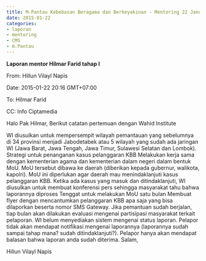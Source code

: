 ```yaml
---
title: M-Pantau Kebebasan Beragama dan Berkeyakinan - Mentoring 22 Januari 2015
date: 2015-01-22
categories:
- laporan
- mentoring
- CMS
- m.Pantau
---
```


**Laporan mentor Hilmar Farid tahap I**

From: Hillun Vilayl Napis 

Date: 2015-01-22 20:16 GMT+07:00 

To: Hilmar Farid 

CC:	Info Ciptamedia

Halo Pak Hilmar, Berikut catatan pertemuan dengan Wahid Institute

WI diusulkan untuk mempersempit wilayah pemantauan yang sebelumnya di 34 provinsi menjadi Jabodetabek atau 5 wilayah yang sudah ada jaringan WI (Jawa Barat, Jawa Tengah, Jawa Timur, Sulawesi Selatan dan Lombok).
Strategi untuk penanganan kasus pelanggaran KBB
Melakukan kerja sama dengan kementerian agama dan kementerian dalam negeri dalam bentuk MoU.
MoU tersebut dibawa ke daerah (diberikan kepada gubernur, walikota, kapolri). MoU ini diperlukan agar daerah mau menindaklanjuti kasus pelanggaran KBB.
Ketika ada kasus yang masuk dan ditindaklanjuti, WI diusulkan untuk membuat konferensi pers sehingga masyarakat tahu bahwa laporannya diproses
Tenggat untuk melakukan MoU satu bulan
Membuat flyer dengan mencantumkan pelanggaran KBB apa saja yang bisa dilaporkan beserta nomor SMS Gateway.
Jika pemantuan sudah berjalan, tiap bulan akan dilakukan evaluasi mengenai partisipasi masyarakat terkait pelaporan.
WI belum menyediakan sistem mengenai status laporan. Pelapor tidak akan mendapat notifikasi mengenai laporannya (laporannya sudah sampai tahap mana? sudah ditindaklanjuti?). Pelapor hanya akan mendapat balasan bahwa laporan anda sudah diterima.
Salam,

Hillun Vilayl Napis
